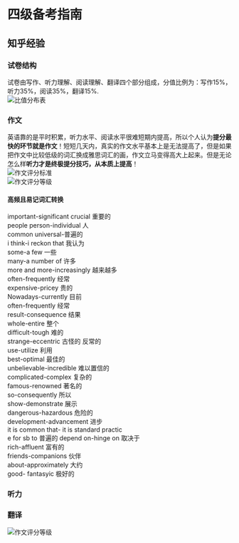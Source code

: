 # 四级备考指南
## 知乎经验
### 试卷结构
试卷由写作、听力理解、阅读理解、翻译四个部分组成，分值比例为：写作15%，听力35%，阅读35%，翻译15%.<br>
![比值分布表](http://www.233.com/NewsFiles/2016-3/23/sijitixing.jpg)<br>

### 作文
英语靠的是平时积累，听力水平、阅读水平很难短期内提高，所以个人认为**提分最快的环节就是作文**！短短几天内，真实的作文水平基本上是无法提高了，但是如果把作文中比较低级的词汇换成雅思词汇的画，作文立马变得高大上起来。但是无论怎么样**听力才是终极提分技巧，从本质上提高**！<br>
![作文评分标准](https://pic1.zhimg.com/80/7d7a379aafc02b0204d68a171e03ee20_hd.jpg)<br>
![作文评分等级](http://www.233.com/NewsFiles/2016-5/31/11.png)
#### 高频且易记词汇转换
important-significant crucial 重要的<br>
people person-individual 人<br>
common universal-普遍的<br>
i think-i reckon that 我认为<br>
some-a few 一些<br>
many-a number of 许多<br>
more and more-increasingly 越来越多<br>
often-frequently 经常<br>
expensive-pricey 贵的<br>
Nowadays-currently 目前<br>
often-frequently 经常<br>
result-consequence 结果<br>
whole-entire 整个<br>
difficult-tough 难的<br>
strange-eccentric 古怪的 反常的<br>
use-utilize 利用<br>
best-optimal 最佳的<br>
unbelievable-incredible 难以置信的<br>
complicated-complex 复杂的<br>
famous-renowned 著名的<br>
so-consequently 所以<br>
show-demonstrate 展示<br>
dangerous-hazardous 危险的<br>
development-advancement 进步<br>
it is common that- it is standard practic<br>e for sb to 普遍的
depend on-hinge on 取决于<br>
rich-affluent 富有的<br>
friends-companions 伙伴<br>
about-approximately 大约<br>
good- fantasyic 极好的<br>

### 听力
### 翻译
![作文评分等级](http://www.233.com/NewsFiles/2016-5/31/22.png)
